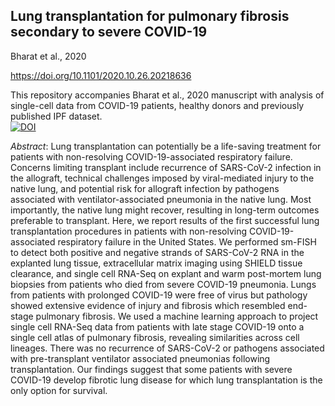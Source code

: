 ## Lung transplantation for pulmonary fibrosis secondary to severe COVID-19
Bharat et al., 2020

https://doi.org/10.1101/2020.10.26.20218636

This repository accompanies Bharat et al., 2020 manuscript with analysis of single-cell data from COVID-19 patients, healthy donors and previously published IPF dataset.\
[![DOI](https://zenodo.org/badge/DOI/10.5281/zenodo.4291961.svg)](https://doi.org/10.5281/zenodo.4291961)

_Abstract_:
Lung transplantation can potentially be a life-saving treatment for patients with non-resolving COVID-19-associated respiratory failure. Concerns limiting transplant include recurrence of SARS-CoV-2 infection in the allograft, technical challenges imposed by viral-mediated injury to the native lung, and potential risk for allograft infection by pathogens associated with ventilator-associated pneumonia in the native lung. Most importantly, the native lung might recover, resulting in long-term outcomes preferable to transplant. Here, we report results of the first successful lung transplantation procedures in patients with non-resolving COVID-19-associated respiratory failure in the United States. We performed sm-FISH to detect both positive and negative strands of SARS-CoV-2 RNA in the explanted lung tissue, extracellular matrix imaging using SHIELD tissue clearance, and single cell RNA-Seq on explant and warm post-mortem lung biopsies from patients who died from severe COVID-19 pneumonia. Lungs from patients with prolonged COVID-19 were free of virus but pathology showed extensive evidence of injury and fibrosis which resembled end-stage pulmonary fibrosis. We used a machine learning approach to project single cell RNA-Seq data from patients with late stage COVID-19 onto a single cell atlas of pulmonary fibrosis, revealing similarities across cell lineages. There was no recurrence of SARS-CoV-2 or pathogens associated with pre-transplant ventilator associated pneumonias following transplantation. Our findings suggest that some patients with severe COVID-19 develop fibrotic lung disease for which lung transplantation is the only option for survival.

